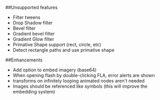 ##Unsupported features
- Filter tweens
- Drop Shadow filter
- Bevel filter
- Gradient bevel filter
- Gradient Glow filter
- Primative Shape support (rect, circle, etc)
- Detect rectangle paths and use primative shape

##Enhancements
- Add option to embed imagery (base64)
- When opening flash by double-clicking FLA, error alerts are shown
- transforms on infinitely looping animated nodes aren't needed
- Images should be referenced like symbols (this will improve the embedding system)